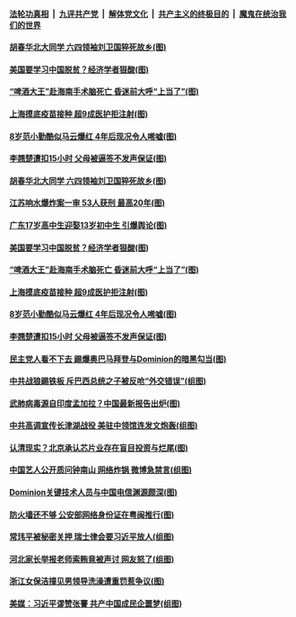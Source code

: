 

####  [法轮功真相](../../../../basic/blob/master/README.md?t=11302202) &nbsp;|&nbsp; [九评共产党](../../../../9ping.md/blob/master/README.md?t=11302202) &nbsp;|&nbsp; [解体党文化](../../../../jtdwh.md/blob/master/README.md?t=11302202)  &nbsp;|&nbsp; [共产主义的终极目的](../../../../gczydzjmd.md/blob/master/README.md?t=11302202) &nbsp;|&nbsp; [魔鬼在统治我们的世界](../../../../mgztzwmdsj.md/blob/master/README.md?t=11302202) 

#### [胡春华北大同学 六四领袖刘卫国猝死故乡(图)](../pages/p1/954208.md?t=11302202) 

#### [美国要学习中国脱贫？经济学者狠酸(图)](../pages/p1/954150.md?t=11302202) 

#### [“啤酒大王”赴海南手术脑死亡 昏迷前大呼“上当了”(图)](../pages/p1/954171.md?t=11302202) 

#### [上海摸底疫苗接种 超9成医护拒注射(图)](../pages/p1/954177.md?t=11302202) 

#### [8岁范小勤酷似马云爆红 4年后现况令人唏嘘(图)](../pages/p1/954173.md?t=11302202) 

#### [李翘楚遭扣15小时 父母被逼签不发声保证(图)](../pages/p1/954147.md?t=11302202) 

#### [胡春华北大同学 六四领袖刘卫国猝死故乡(图)](../pages/p1/954208.md?t=11302202) 

#### [江苏响水爆炸案一审 53人获刑 最高20年(图)](../pages/p1/954207.md?t=11302202) 

#### [广东17岁高中生迎娶13岁初中生 引爆舆论(图)](../pages/p1/954195.md?t=11302202) 

#### [美国要学习中国脱贫？经济学者狠酸(图)](../pages/p1/954150.md?t=11302202) 

#### [“啤酒大王”赴海南手术脑死亡 昏迷前大呼“上当了”(图)](../pages/p1/954171.md?t=11302202) 

#### [上海摸底疫苗接种 超9成医护拒注射(图)](../pages/p1/954177.md?t=11302202) 

#### [8岁范小勤酷似马云爆红 4年后现况令人唏嘘(图)](../pages/p1/954173.md?t=11302202) 

#### [李翘楚遭扣15小时 父母被逼签不发声保证(图)](../pages/p1/954147.md?t=11302202) 

#### [民主党人看不下去 踢爆奥巴马拜登与Dominion的暗黑勾当(图)](../pages/p1/954080.md?t=11302202) 

#### [中共战狼踢铁板 斥巴西总统之子被反呛“外交错误”(组图)](../pages/p1/954120.md?t=11302202) 

#### [武肺病毒源自印度孟加拉？中国最新报告出炉(图)](../pages/p1/954106.md?t=11302202) 

#### [中共高调宣传长津湖战役 美驻中领馆连发文炮轰(组图)](../pages/p1/954089.md?t=11302202) 

#### [认清现实？北京承认芯片业存在盲目投资与烂尾(图)](../pages/p1/954071.md?t=11302202) 

#### [中国艺人公开质问钟南山 网络炸锅 微博急禁言(组图)](../pages/p1/954078.md?t=11302202) 

#### [Dominion关键技术人员与中国电信渊源颇深(图)](../pages/p1/953977.md?t=11302202) 

#### [防火墙还不够 公安部网络身份证在粤闽推行(图)](../pages/p1/954039.md?t=11302202) 

#### [常玮平被秘密关押 瑞士律会要习近平放人(组图)](../pages/p1/954020.md?t=11302202) 

#### [河北家长举报老师索贿竟被声讨 网友怒了(组图)](../pages/p1/954018.md?t=11302202) 

#### [浙江女保洁撞见男领导洗澡遭重罚惹争议(图)](../pages/p1/954004.md?t=11302202) 

#### [美媒：习近平谬赞张謇 共产中国成民企噩梦(组图)](../pages/p1/953953.md?t=11302202) 

